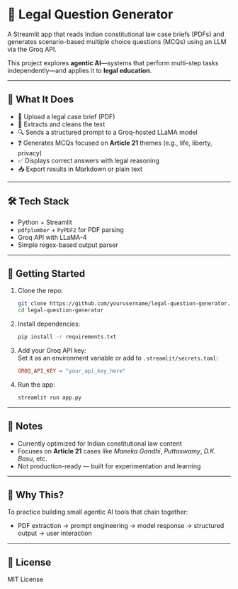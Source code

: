 # 📜 Legal Question Generator

A Streamlit app that reads Indian constitutional law case briefs (PDFs) and generates scenario-based multiple choice questions (MCQs) using an LLM via the Groq API.

This project explores **agentic AI**—systems that perform multi-step tasks independently—and applies it to **legal education**.

---

## 🧠 What It Does

- 📂 Upload a legal case brief (PDF)
- 🤖 Extracts and cleans the text
- 🔍 Sends a structured prompt to a Groq-hosted LLaMA model
- ❓ Generates MCQs focused on **Article 21** themes (e.g., life, liberty, privacy)
- ✅ Displays correct answers with legal reasoning
- 📥 Export results in Markdown or plain text

---

## 🛠 Tech Stack

- Python + Streamlit  
- `pdfplumber` + `PyPDF2` for PDF parsing  
- Groq API with LLaMA-4  
- Simple regex-based output parser

---

## 🚀 Getting Started

1. Clone the repo:
   ```bash
   git clone https://github.com/yourusername/legal-question-generator.git
   cd legal-question-generator
   ```

2. Install dependencies:
   ```bash
   pip install -r requirements.txt
   ```

3. Add your Groq API key:  
   Set it as an environment variable or add to `.streamlit/secrets.toml`:
   ```toml
   GROQ_API_KEY = "your_api_key_here"
   ```

4. Run the app:
   ```bash
   streamlit run app.py
   ```

---

## 📌 Notes

- Currently optimized for Indian constitutional law content  
- Focuses on **Article 21** cases like *Maneka Gandhi*, *Puttaswamy*, *D.K. Basu*, etc.  
- Not production-ready — built for experimentation and learning

---

## 🧪 Why This?

To practice building small agentic AI tools that chain together:
- PDF extraction → prompt engineering → model response → structured output → user interaction

---

## 📄 License

MIT License
